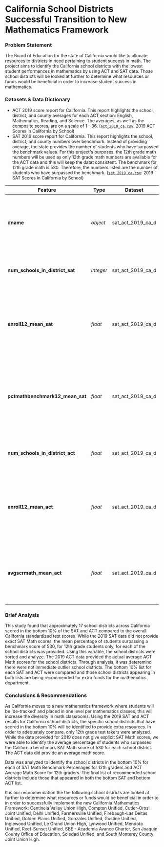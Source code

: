 # California School Districts Successful Transition to New Mathematics Framework

### Problem Statement
The Board of Education for the state of California would like to allocate resources to districts in need pertaining to student success in math. The project aims to identify the California school districts with the lowest student performances in mathematics by using ACT and SAT data. Those school districts will be looked at further to determine what resources or funds would be beneficial in order to increase student success in mathematics.

### Datasets & Data Dictionary

* ACT 2019 score report for California. This report highlights the school, district, and county averages for each ACT section: English, Mathematics, Reading, and Science. The averages, as well as the composite scores, are on a scale of 1 - 36. ([`act_2019_ca.csv`](./data/act_2019_ca.csv): 2019 ACT Scores in California by School)
* SAT 2019 score report for California. This report highlights the school, district, and county numbers over benchmark. Instead of providing average, the state provides the number of students who have surpassed the benchmark values. For this project's purposes, the 12th grade math numbers will be used as only 12th grade math numbers are available for the ACT data and this will keep the datat consistent. The benchmark for 12th grade math is 530. Therefore, the numbers listed are the number of students who have surpassed the benchmark. ([`sat_2019_ca.csv`](./data/sat_2019_ca.csv): 2019 SAT Scores in California by School)

|Feature|Type|Dataset|Description|
|---|---|---|---|
|**dname**|*object*|sat_act_2019_ca_d|The names of all of the districts with SAT and ACT data in California for the year 2019.| 
|**num_schools_in_district_sat**|*integer*|sat_act_2019_ca_d|The number of schools in the district with SAT data.| 
|**enroll12_mean_sat**|*float*|sat_act_2019_ca_d|The average enrollment of students in 12th grade for the schools in the respective district for the SAT.|
|**pctmathbenchmark12_mean_sat**|*float*|sat_act_2019_ca_d|The average percentage of students surpassing the math SAT benchmark score of 530 for the respective district.|
|**num_schools_in_district_act**|*float*|sat_act_2019_ca_d|The number of schools in the district with ACT data.|
|**enroll12_mean_act**|*float*|sat_act_2019_ca_d|The average enrollment of students in 12th grade for the schools in the respective district for the ACT.|
|**avgscrmath_mean_act**|*float*|sat_act_2019_ca_d|The average math score on the ACT for the respective district. Scores range from 1-36.| 

### Brief Analysis 

This study found that approximately 17 school districts across California scored in the bottom 10% of the SAT and ACT compared to the overall California standardized test scores. While the 2019 SAT data did not provide exact SAT Math scores, the mean percentage of students surpassing a benchmark score of 530, for 12th grade students only, for each of the school districts was provided. Using this variable, the school districts were sorted and analyze. The 2019 ACT data provided the actual average ACT Math scores for the school districts.  Through analysis, it was deteremind there were not immediate outlier school districts.  The bottom 10% list for each SAT and ACT were compared and those school districts appearing in both lists are being recommended for extra funds for the mathematics department. 



### Conclusions & Recommendations
As California moves to a new mathematics framework where students will be 'de-tracked' and placed in one level per mathematics classes, this will increase the diversity in math classrooms. Using the 2019 SAT and ACT results for California school districts, the specific school districts that have scored in the bottom 10% will be identified to provide extra resources. In order to adequately compare, only 12th grade test takers were analyzed. While the data provided for 2019 does not give explicit SAT Math scores, we were able to identify the average percentage of students who surpassed the California benchmark SAT Math score of 530 for each school district. The ACT data did provide an average math score. 

Data was analyzed to identify the school districts in the bottom 10% for each of SAT Math Benchmark Percenages for 12th graders and ACT Average Math Score for 12th graders. The final list of recommended school districts include those that appeared in both the bottom SAT and bottom ACT list. 

It is our recommendation the the following school districts are looked at further to determine what resources or funds would be beneficial in order to in order to successfully implement the new California Mathematics Framework: Centinela Valley Union High, Compton Unified, Cutler-Orosi Joint Unified, Delhi Unified, Farmersville Unified, Firebaugh-Las Deltas Unified, Golden Plains Unified, Gonzales Unified, Gustine Unified, Inglewood Unified, Le Grand Union High, Lynwood Unified, Mendota Unified, Reef-Sunset Unified, SBE - Academia Avance Charter, San Joaquin County Office of Education, Soledad Unified, and South Monterey County Joint Union High.

